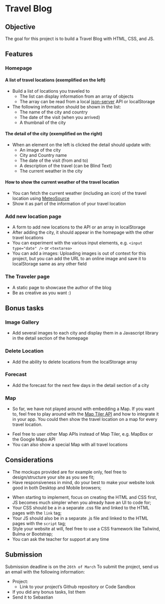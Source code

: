 # Travel Blog

## Objective
The goal for this project is to build a Travel Blog with HTML, CSS, and JS.

## Features
### Homepage
#### A list of travel locations (exemplified on the left)
- Build a list of locations you traveled to
	- The list can display information from an array of objects
	- The array can be read from a local [json-server](https://www.npmjs.com/package/json-server) API or localStorage
- The following information should be shown in the list:
	- The name of the city and country
	- The date of the visit (when you arrived)
	- A thumbnail of the city
#### The detail of the city (exemplified on the right)
* When an element on the left is clicked the detail should update with:
	- An image of the city
	- City and Country name
	* The date of the visit (from and to)
	* A description of the travel (can be Blind Text)
	* The current weather in the city 
#### How to show the current weather of the travel location
* You can fetch the current weather (including an icon) of the travel location using [MeteoSource](https://www.meteosource.com/)
* Show it as part of the information of your travel location

### Add new location page
- A form to add new locations to the API or an array in localStorage
- After adding the city, it should appear in the homepage with the other travel locations
- You can experiment with the various input elements, e.g. `<input type="date" />` or `<textarea>`
- You can add a images: Uploading images is out of context for this project, but you can add the URL to an online image and save it to localStorage same as any other field

### The Traveler page
- A static page to showcase the author of the blog
- Be as creative as you want :)

## Bonus tasks
### Image Gallery
* Add several images to each city and display them in a Javascript library in the detail section of the homepage

### Delete Location
* Add the ability to delete locations from the localStorage array

### Forecast
* Add the forecast for the next few days in the detail section of a city

### Map
- So far, we have not played around with embedding a Map. If you want to, feel free to play around with the [Map Tiler API](https://www.maptiler.com/) and how to integrate it in your app. You could then show the travel location on a map for every travel location.
* Feel free to user other Map APIs instead of Map Tiler, e.g. MapBox or the Google Maps API
* You can also show a special Map with all travel locations

## Considerations
* The mockups provided are for example only, feel free to design/structure your site as you see fit;
* Have responsiveness in mind, do your best to make your website look good in both Desktop and Mobile browsers;
- When starting to implement, focus on creating the HTML and CSS first, JS becomes much simpler when you already have an UI to code for;
- Your CSS should be a in a separate .css file and linked to the HTML pages with the `link` tag;
- Your JS should also be in a separate .js file and linked to the HTML pages with the `script` tag;
- Style your website at will, feel free to use a CSS framework like Tailwind, Bulma or Bootstrap;
- You can ask the teacher for support at any time

## Submission
Submission deadline is on the `26th of March`
To submit the project, send us an email with the following information:
- Project:
	* Link to your project’s Github repository or Code Sandbox
- If you did any bonus tasks, list them
- Send it to Sebastian
